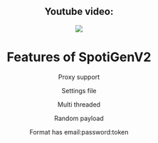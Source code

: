 <div align="center">

  ## Youtube video:
<a href="https://youtu.be/QeiF7oBODW0">
  <img src="https://media.discordapp.net/attachments/1027663182912815185/1038161734831177860/image.png?width=1202&height=676"  />
</a>
  
# Features of SpotiGenV2
  
Proxy support
  
Settings file
  
Multi threaded
  
Random payload
  
Format has email:password:token
